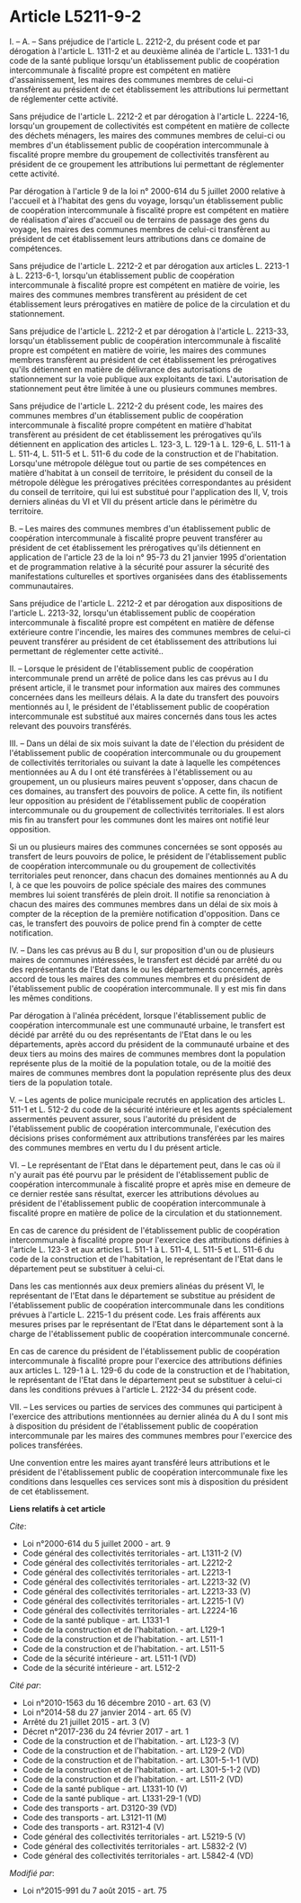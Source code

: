 # Article L5211-9-2

I. – A. – Sans préjudice de l'article L. 2212-2, du présent code et par dérogation à l'article L. 1311-2 et au deuxième
alinéa de l'article L. 1331-1 du code de la santé publique lorsqu'un établissement public de coopération intercommunale à
fiscalité propre est compétent en matière d'assainissement, les maires des communes membres de celui-ci transfèrent au
président de cet établissement les attributions lui permettant de réglementer cette activité. 

Sans préjudice de l'article L. 2212-2 et par dérogation à l'article L. 2224-16, lorsqu'un groupement de collectivités est
compétent en matière de collecte des déchets ménagers, les maires des communes membres de celui-ci ou membres d'un
établissement public de coopération intercommunale à fiscalité propre membre du groupement de collectivités transfèrent au
président de ce groupement les attributions lui permettant de réglementer cette activité. 

Par dérogation à l'article 9 de la loi n° 2000-614 du 5 juillet 2000 relative à l'accueil et à l'habitat des gens du voyage,
lorsqu'un établissement public de coopération intercommunale à fiscalité propre est compétent en matière de réalisation
d'aires d'accueil ou de terrains de passage des gens du voyage, les maires des communes membres de celui-ci transfèrent au
président de cet établissement leurs attributions dans ce domaine de compétences. 

Sans préjudice de l'article L. 2212-2 et par dérogation aux articles L. 2213-1 à L. 2213-6-1, lorsqu'un établissement public
de coopération intercommunale à fiscalité propre est compétent en matière de voirie, les maires des communes membres
transfèrent au président de cet établissement leurs prérogatives en matière de police de la circulation et du stationnement. 

Sans préjudice de l'article L. 2212-2 et par dérogation à l'article L. 2213-33, lorsqu'un établissement public de coopération
intercommunale à fiscalité propre est compétent en matière de voirie, les maires des communes membres transfèrent au
président de cet établissement les prérogatives qu'ils détiennent en matière de délivrance des autorisations de stationnement
sur la voie publique aux exploitants de taxi. L'autorisation de stationnement peut être limitée à une ou plusieurs communes
membres. 

Sans préjudice de l'article L. 2212-2 du présent code, les maires des communes membres d'un établissement public de
coopération intercommunale à fiscalité propre compétent en matière d'habitat transfèrent au président de cet établissement
les prérogatives qu'ils détiennent en application des articles L. 123-3, L. 129-1 à L. 129-6, L. 511-1 à L. 511-4, L. 511-5
et L. 511-6 du code de la construction et de l'habitation. Lorsqu'une métropole délègue tout ou partie de ses compétences en
matière d'habitat à un conseil de territoire, le président du conseil de la métropole délègue les prérogatives précitées
correspondantes au président du conseil de territoire, qui lui est substitué pour l'application des II, V, trois derniers
alinéas du VI et VII du présent article dans le périmètre du territoire. 

B. – Les maires des communes membres d'un établissement public de coopération intercommunale à fiscalité propre peuvent
transférer au président de cet établissement les prérogatives qu'ils détiennent en application de l'article 23 de la loi n°
95-73 du 21 janvier 1995 d'orientation et de programmation relative à la sécurité pour assurer la sécurité des manifestations
culturelles et sportives organisées dans des établissements communautaires. 

Sans préjudice de l'article L. 2212-2 et par dérogation aux dispositions de l'article L. 2213-32, lorsqu'un établissement
public de coopération intercommunale à fiscalité propre est compétent en matière de défense extérieure contre l'incendie, les
maires des communes membres de celui-ci peuvent transférer au président de cet établissement des attributions lui permettant
de réglementer cette activité.. 

II. – Lorsque le président de l'établissement public de coopération intercommunale prend un arrêté de police dans les cas
prévus au I du présent article, il le transmet pour information aux maires des communes concernées dans les meilleurs délais.
A la date du transfert des pouvoirs mentionnés au I, le président de l'établissement public de coopération intercommunale est
substitué aux maires concernés dans tous les actes relevant des pouvoirs transférés. 

III. – Dans un délai de six mois suivant la date de l'élection du président de l'établissement public de coopération
intercommunale ou du groupement de collectivités territoriales ou suivant la date à laquelle les compétences mentionnées au A
du I ont été transférées à l'établissement ou au groupement, un ou plusieurs maires peuvent s'opposer, dans chacun de ces
domaines, au transfert des pouvoirs de police. A cette fin, ils notifient leur opposition au président de l'établissement
public de coopération intercommunale ou du groupement de collectivités territoriales. Il est alors mis fin au transfert pour
les communes dont les maires ont notifié leur opposition. 

Si un ou plusieurs maires des communes concernées se sont opposés au transfert de leurs pouvoirs de police, le président de
l'établissement public de coopération intercommunale ou du groupement de collectivités territoriales peut renoncer, dans
chacun des domaines mentionnés au A du I, à ce que les pouvoirs de police spéciale des maires des communes membres lui soient
transférés de plein droit. Il notifie sa renonciation à chacun des maires des communes membres dans un délai de six mois à
compter de la réception de la première notification d'opposition. Dans ce cas, le transfert des pouvoirs de police prend fin
à compter de cette notification. 

IV. – Dans les cas prévus au B du I, sur proposition d'un ou de plusieurs maires de communes intéressées, le transfert est
décidé par arrêté du ou des représentants de l'Etat dans le ou les départements concernés, après accord de tous les maires
des communes membres et du président de l'établissement public de coopération intercommunale. Il y est mis fin dans les mêmes
conditions. 

Par dérogation à l'alinéa précédent, lorsque l'établissement public de coopération intercommunale est une communauté urbaine,
le transfert est décidé par arrêté du ou des représentants de l'Etat dans le ou les départements, après accord du président
de la communauté urbaine et des deux tiers au moins des maires de communes membres dont la population représente plus de la
moitié de la population totale, ou de la moitié des maires de communes membres dont la population représente plus des deux
tiers de la population totale. 

V. – Les agents de police municipale recrutés en application des articles L. 511-1 et L. 512-2 du code de la sécurité
intérieure et les agents spécialement assermentés peuvent assurer, sous l'autorité du président de l'établissement public de
coopération intercommunale, l'exécution des décisions prises conformément aux attributions transférées par les maires des
communes membres en vertu du I du présent article. 

VI. – Le représentant de l'Etat dans le département peut, dans le cas où il n'y aurait pas été pourvu par le président de
l'établissement public de coopération intercommunale à fiscalité propre et après mise en demeure de ce dernier restée sans
résultat, exercer les attributions dévolues au président de l'établissement public de coopération intercommunale à fiscalité
propre en matière de police de la circulation et du stationnement. 

En cas de carence du président de l'établissement public de coopération intercommunale à fiscalité propre pour l'exercice des
attributions définies à l'article L. 123-3 et aux articles L. 511-1 à L. 511-4, L. 511-5 et L. 511-6 du code de la
construction et de l'habitation, le représentant de l'Etat dans le département peut se substituer à celui-ci. 

Dans les cas mentionnés aux deux premiers alinéas du présent VI, le représentant de l'Etat dans le département se substitue
au président de l'établissement public de coopération intercommunale dans les conditions prévues à l'article L. 2215-1 du
présent code. Les frais afférents aux mesures prises par le représentant de l'Etat dans le département sont à la charge de
l'établissement public de coopération intercommunale concerné. 

En cas de carence du président de l'établissement public de coopération intercommunale à fiscalité propre pour l'exercice des
attributions définies aux articles L. 129-1 à L. 129-6 du code de la construction et de l'habitation, le représentant de
l'Etat dans le département peut se substituer à celui-ci dans les conditions prévues à l'article L. 2122-34 du présent code. 

VII. – Les services ou parties de services des communes qui participent à l'exercice des attributions mentionnées au dernier
alinéa du A du I sont mis à disposition du président de l'établissement public de coopération intercommunale par les maires
des communes membres pour l'exercice des polices transférées. 

Une convention entre les maires ayant transféré leurs attributions et le président de l'établissement public de coopération
intercommunale fixe les conditions dans lesquelles ces services sont mis à disposition du président de cet établissement.

**Liens relatifs à cet article**

_Cite_:

  - Loi n°2000-614 du 5 juillet 2000 - art. 9
  - Code général des collectivités territoriales - art. L1311-2 (V)
  - Code général des collectivités territoriales - art. L2212-2
  - Code général des collectivités territoriales - art. L2213-1
  - Code général des collectivités territoriales - art. L2213-32 (V)
  - Code général des collectivités territoriales - art. L2213-33 (V)
  - Code général des collectivités territoriales - art. L2215-1 (V)
  - Code général des collectivités territoriales - art. L2224-16
  - Code de la santé publique - art. L1331-1
  - Code de la construction et de l'habitation. - art. L129-1
  - Code de la construction et de l'habitation. - art. L511-1
  - Code de la construction et de l'habitation. - art. L511-5
  - Code de la sécurité intérieure - art. L511-1 (VD)
  - Code de la sécurité intérieure - art. L512-2

_Cité par_:

  - Loi n°2010-1563 du 16 décembre 2010 - art. 63 (V)
  - Loi n°2014-58 du 27 janvier 2014 - art. 65 (V)
  - Arrêté du 21 juillet 2015 - art. 3 (V)
  - Décret n°2017-236 du 24 février 2017 - art. 1
  - Code de la construction et de l'habitation. - art. L123-3 (V)
  - Code de la construction et de l'habitation. - art. L129-2 (VD)
  - Code de la construction et de l'habitation. - art. L301-5-1-1 (VD)
  - Code de la construction et de l'habitation. - art. L301-5-1-2 (VD)
  - Code de la construction et de l'habitation. - art. L511-2 (VD)
  - Code de la santé publique - art. L1331-10 (V)
  - Code de la santé publique - art. L1331-29-1 (VD)
  - Code des transports - art. D3120-39 (VD)
  - Code des transports - art. L3121-11 (M)
  - Code des transports - art. R3121-4 (V)
  - Code général des collectivités territoriales - art. L5219-5 (V)
  - Code général des collectivités territoriales - art. L5832-2 (V)
  - Code général des collectivités territoriales - art. L5842-4 (VD)

_Modifié par_:

  - Loi n°2015-991 du 7 août 2015 - art. 75
